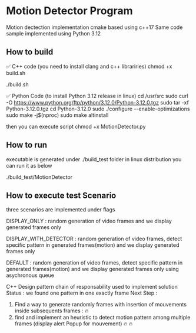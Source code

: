 # Motion Detector Program
Motion dectection implementation cmake based using c++17
Same code sample implemented using Python 3.12

## How to build

:white_check_mark:  C++ code (you need to install clang and c++ librariries)
chmod +x build.sh

./build.sh

:white_check_mark:  Python Code (to install Python 3.12 release in linux)
cd /usr/src
sudo curl -O https://www.python.org/ftp/python/3.12.0/Python-3.12.0.tgz
sudo tar -xf Python-3.12.0.tgz
cd Python-3.12.0
sudo ./configure --enable-optimizations
sudo make -j$(nproc)
sudo make altinstall

then you can execute script
chmod +x MotionDetector.py




## How to run
executable is generated under ./build_test folder
in linux distribution you can run it as below

./build_test/MotionDetector

## How to execute test Scenario
three scenarios are implemented under flags

DISPLAY_ONLY : random generation of video frames and we display generated frames only

DISPLAY_WITH_DETECTOR : random generation of video frames, detect specific pattern in generated frames(motion) and we display generated frames only

DEFAULT : random generation of video frames, detect specific pattern in generated frames(motion) and we display generated frames only using asychronous queue

C++ Design pattern chain of responsability used to implement solution
Status : we found one pattern in one exactly frame
Next Step : 
1. Find a way to generate randomly frames with insertion of mouvements inside subsequents frames : :fire:
2. find and implement an heuristic to detect motion pattern among multiple frames (display alert Popup for mouvement) :fire: :fire:


